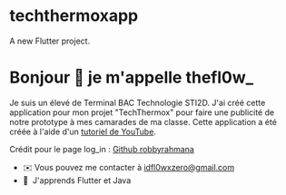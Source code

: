 # techthermoxapp

A new Flutter project.

Bonjour 👋 je m'appelle thefl0w\_
==========================

Je suis un élevé de Terminal BAC Technologie STI2D. J'ai créé cette application pour mon projet "TechThermox" pour faire une publicité de notre prototype à mes camarades de ma classe. Cette application a été créée à l'aide d'un [tutoriel de YouTube](https://www.youtube.com/watch?v=x4DydJKVvQk&list=PLnSavHZ5aCEm_fqaJasNCEc8_or3pJOx-&index=3).


Crédit pour le page log_in : [Github robbyrahmana](https://github.com/robbyrahmana/flutter_application/tree/master/ui_challenges/ui_login_register)
* ✉️ Vous pouvez me contacter à [idfl0wxzero@gmail.com](mailto:idfl0wxzero@gmail.com)
* 🧠  J'apprends Flutter et Java


